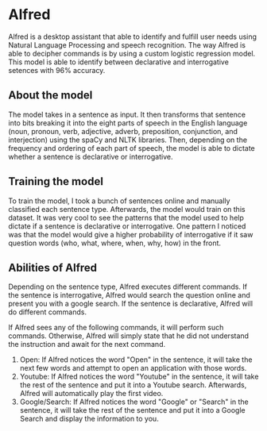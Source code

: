 # Alfred

Alfred is a desktop assistant that able to identify and fulfill user needs using Natural Language Processing and speech recognition. The way Alfred is able to decipher commands is by using a custom logistic regression model. This model is able to identify between declarative and interrogative setences with 96% accuracy.

<h2> About the model </h2>

The model takes in a sentence as input. It then transforms that sentence into bits breaking it into the eight parts of speech in the English language (noun, pronoun, verb, adjective, adverb, preposition, conjunction, and interjection) using the spaCy and NLTK libraries. Then, depending on the frequency and ordering of each part of speech, the model is able to dictate whether a sentence is declarative or interrogative.

<h2> Training the model </h2>

To train the model, I took a bunch of sentences online and manually classified each sentence type. Afterwards, the model would train on this dataset. It was very cool to see the patterns that the model used to help dictate if a sentence is declarative or interrogative. One pattern I noticed was that the model would give a higher probability of interrogative if it saw question words (who, what, where, when, why, how) in the front.

<h2> Abilities of Alfred </h2>

Depending on the sentence type, Alfred executes different commands. If the sentence is interrogative, Alfred would search the question online and present you with a google search. If the sentence is declarative, Alfred will do different commands.

If Alfred sees any of the following commands, it will perform such commands. Otherwise, Alfred will simply state that he did not understand the instruction and await for the next command.

  1. Open: If Alfred notices the word "Open" in the sentence, it will take the next few words and attempt to open an application with those words.
  2. Youtube: If Alfred notices the word "Youtube" in the sentence, it will take the rest of the sentence and put it into a Youtube search. Afterwards, Alfred will automatically play the first video.
  3. Google/Search: If Alfred notices the word "Google" or "Search" in the sentence, it will take the rest of the sentence and put it into a Google Search and display the information to you.
